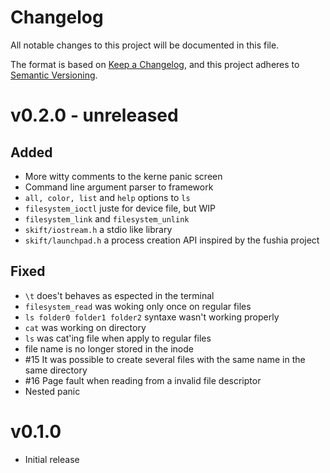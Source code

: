 # Changelog

All notable changes to this project will be documented in this file.

The format is based on [Keep a Changelog](https://keepachangelog.com/en/1.0.0/),
and this project adheres to [Semantic Versioning](https://semver.org/spec/v2.0.0.html).

# v0.2.0 - **unreleased**

## Added
 - More witty comments to the kerne panic screen
 - Command line argument parser to framework
 - `all, color, list` and `help` options to `ls`
 - `filesystem_ioctl` juste for device file, but WIP
 - `filesystem_link` and `filesystem_unlink`
 - `skift/iostream.h` a stdio like library
 - `skift/launchpad.h` a process creation API inspired by the fushia project

## Fixed
 - `\t` does't behaves as espected in the terminal
 - `filesystem_read` was woking only once on regular files
 - `ls folder0 folder1 folder2` syntaxe wasn't working properly
 - `cat` was working on directory
 - `ls` was cat'ing file when apply to regular files
 - file name is no longer stored in the inode
 - #15 It was possible to create several files with the same name in the same directory
 - #16 Page fault when reading from a invalid file descriptor
 - Nested panic

# v0.1.0 
 - Initial release
